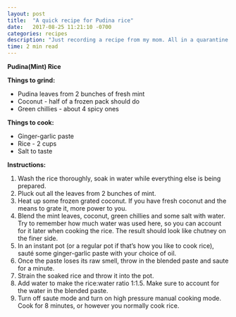 ```yaml
---
layout: post
title:  "A quick recipe for Pudina rice"
date:   2017-08-25 11:21:10 -0700
categories: recipes
description: "Just recording a recipe from my mom. All in a quarantine day's work. Will update later with photos."
time: 2 min read
---
```


**Pudina(Mint) Rice**

__Things to grind:__

* Pudina leaves from 2 bunches of fresh mint
* Coconut - half of a frozen pack should do
* Green chillies - about 4 spicy ones

__Things to cook:__

* Ginger-garlic paste
* Rice - 2 cups
* Salt to taste

__Instructions:__

1. Wash the rice thoroughly, soak in water while everything else is being prepared.
2. Pluck out all the leaves from 2 bunches of mint.
3. Heat up some frozen grated coconut. If you have fresh coconut and the means to grate it, more power to you.
4. Blend the mint leaves, coconut, green chillies and some salt with water. Try to remember how much water was used here, so you can account for it later when cooking the rice. The result should look like chutney on the finer side.
5. In an instant pot (or a regular pot if that’s how you like to cook rice), sauté some ginger-garlic paste with your choice of oil.
6. Once the paste loses its raw smell, throw in the blended paste and saute for a minute.
7. Strain the soaked rice and throw it into the pot.
8. Add water to make the rice:water ratio 1:1.5\. Make sure to account for the water in the blended paste.
9. Turn off saute mode and turn on high pressure manual cooking mode. Cook for 8 minutes, or however you normally cook rice.